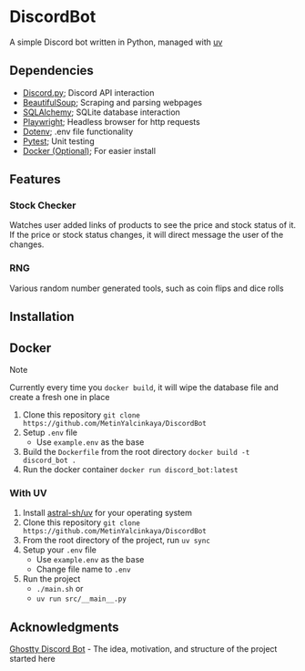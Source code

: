# DiscordBot

A simple Discord bot written in Python, managed with [uv](https://github.com/astral-sh/uv)

## Dependencies

- [Discord.py](https://github.com/Rapptz/discord.py); Discord API interaction
- [BeautifulSoup](https://code.launchpad.net/beautifulsoup); Scraping and parsing webpages
- [SQLAlchemy](https://github.com/sqlalchemy/sqlalchemy); SQLite database interaction
- [Playwright](https://github.com/microsoft/playwright-python); Headless browser for http requests
- [Dotenv](https://github.com/theskumar/python-dotenv); .env file functionality
- [Pytest](https://github.com/pytest-dev/pytest/); Unit testing
- [Docker (Optional)](https://docker.com); For easier install

## Features

### Stock Checker

Watches user added links of products to see the price and stock status of it. If
the price or stock status changes, it will direct message the user of the
changes.

### RNG

Various random number generated tools, such as coin flips and dice rolls

## Installation

## Docker

> [!NOTE]
> Currently every time you `docker build`, it will wipe the database file and
> create a fresh one in place

1. Clone this repository
   `git clone https://github.com/MetinYalcinkaya/DiscordBot`
2. Setup `.env` file
   - Use `example.env` as the base
3. Build the `Dockerfile` from the root directory
   `docker build -t discord_bot .`
4. Run the docker container
   `docker run discord_bot:latest`

### With UV

1. Install [astral-sh/uv](https://github.com/astral-sh/uv?tab=readme-ov-file#installation) for your operating system
2. Clone this repository
   `git clone https://github.com/MetinYalcinkaya/DiscordBot`
3. From the root directory of the project, run `uv sync`
4. Setup your `.env` file
   - Use `example.env` as the base
   - Change file name to `.env`
5. Run the project
   - `./main.sh` or
   - `uv run src/__main__.py`

## Acknowledgments

[Ghostty Discord Bot](https://github.com/ghostty-org/discord-bot/) - The idea, motivation, and structure of the project started here
